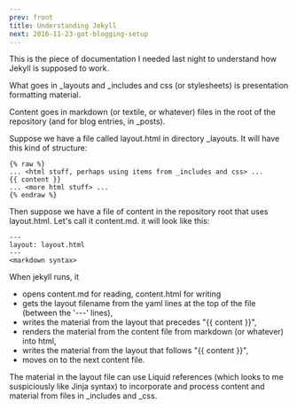 ```yaml
---
prev: front
title: Understanding Jekyll
next: 2016-11-23-got-blogging-setup
---
```


This is the piece of documentation I needed last night to understand
how Jekyll is supposed to work.

What goes in _layouts and _includes and css (or stylesheets) is
presentation formatting material.

Content goes in markdown (or textile, or whatever) files in the root
of the repository (and for blog entries, in _posts).

Suppose we have a file called layout.html in directory _layouts. It
will have this kind of structure:

    {% raw %}
    ... <html stuff, perhaps using items from _includes and css> ...
    {{ content }}
    ... <more html stuff> ...
    {% endraw %}

Then suppose we have a file of content in the repository root that
uses layout.html. Let's call it content.md. it will look like this:

    ---
    layout: layout.html
    ---
    <markdown syntax>

When jekyll runs, it

 * opens content.md for reading, content.html for writing
 * gets the layout filename from the yaml lines at the top of the file
   (between the '---' lines),
 * writes the material from the layout that precedes "&#123;&#123; content }}",
 * renders the material from the content file from markdown (or whatever) into html,
 * writes the material from the layout that follows "&#123;&#123; content }}",
 * moves on to the next content file.

The material in the layout file can use Liquid references (which looks
to me suspiciously like Jinja syntax) to incorporate and process
content and material from files in _includes and _css.
